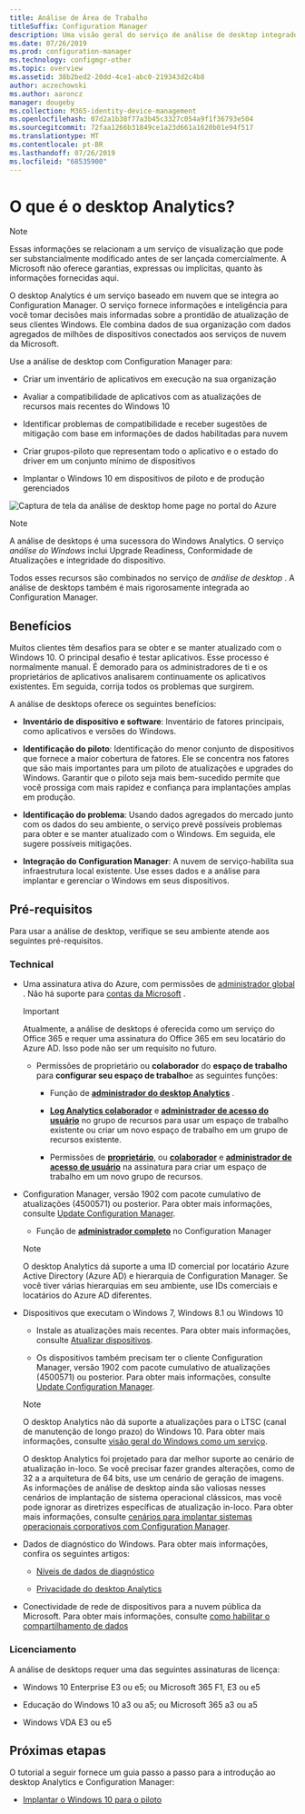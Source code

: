 ```yaml
---
title: Análise de Área de Trabalho
titleSuffix: Configuration Manager
description: Uma visão geral do serviço de análise de desktop integrado com o Configuration Manager.
ms.date: 07/26/2019
ms.prod: configuration-manager
ms.technology: configmgr-other
ms.topic: overview
ms.assetid: 38b2bed2-20dd-4ce1-abc0-219343d2c4b8
author: aczechowski
ms.author: aaroncz
manager: dougeby
ms.collection: M365-identity-device-management
ms.openlocfilehash: 07d2a1b38f77a3b45c3327c054a9f1f36793e504
ms.sourcegitcommit: 72faa1266b31849ce1a23d661a1620b01e94f517
ms.translationtype: MT
ms.contentlocale: pt-BR
ms.lasthandoff: 07/26/2019
ms.locfileid: "68535900"
---
```

# <a name="what-is-desktop-analytics"></a>O que é o desktop Analytics?

> [!Note]  
> Essas informações se relacionam a um serviço de visualização que pode ser substancialmente modificado antes de ser lançada comercialmente. A Microsoft não oferece garantias, expressas ou implícitas, quanto às informações fornecidas aqui.  

O desktop Analytics é um serviço baseado em nuvem que se integra ao Configuration Manager. O serviço fornece informações e inteligência para você tomar decisões mais informadas sobre a prontidão de atualização de seus clientes Windows. Ele combina dados de sua organização com dados agregados de milhões de dispositivos conectados aos serviços de nuvem da Microsoft.

Use a análise de desktop com Configuration Manager para:  

- Criar um inventário de aplicativos em execução na sua organização  

- Avaliar a compatibilidade de aplicativos com as atualizações de recursos mais recentes do Windows 10  

- Identificar problemas de compatibilidade e receber sugestões de mitigação com base em informações de dados habilitadas para nuvem  

- Criar grupos-piloto que representam todo o aplicativo e o estado do driver em um conjunto mínimo de dispositivos  

- Implantar o Windows 10 em dispositivos de piloto e de produção gerenciados  

![Captura de tela da análise de desktop home page no portal do Azure](media/portal-home.png)

> [!Note]  
> A análise de desktops é uma sucessora do Windows Analytics. O serviço *análise do Windows* inclui Upgrade Readiness, Conformidade de Atualizações e integridade do dispositivo.
>
> Todos esses recursos são combinados no serviço de *análise de desktop* . A análise de desktops também é mais rigorosamente integrada ao Configuration Manager.



## <a name="benefits"></a>Benefícios

Muitos clientes têm desafios para se obter e se manter atualizado com o Windows 10. O principal desafio é testar aplicativos. Esse processo é normalmente manual. É demorado para os administradores de ti e os proprietários de aplicativos analisarem continuamente os aplicativos existentes. Em seguida, corrija todos os problemas que surgirem.

A análise de desktops oferece os seguintes benefícios:

- **Inventário de dispositivo e software**: Inventário de fatores principais, como aplicativos e versões do Windows.  

- **Identificação do piloto**: Identificação do menor conjunto de dispositivos que fornece a maior cobertura de fatores. Ele se concentra nos fatores que são mais importantes para um piloto de atualizações e upgrades do Windows. Garantir que o piloto seja mais bem-sucedido permite que você prossiga com mais rapidez e confiança para implantações amplas em produção.  

- **Identificação do problema**: Usando dados agregados do mercado junto com os dados do seu ambiente, o serviço prevê possíveis problemas para obter e se manter atualizado com o Windows. Em seguida, ele sugere possíveis mitigações.  

- **Integração do Configuration Manager**: A nuvem de serviço-habilita sua infraestrutura local existente. Use esses dados e a análise para implantar e gerenciar o Windows em seus dispositivos.  



## <a name="prerequisites"></a>Pré-requisitos

Para usar a análise de desktop, verifique se seu ambiente atende aos seguintes pré-requisitos.


### <a name="technical"></a>Technical

- Uma assinatura ativa do Azure, com permissões de [administrador global](https://docs.microsoft.com/azure/active-directory/users-groups-roles/directory-assign-admin-roles#company-administrator) . Não há suporte para [contas da Microsoft](https://docs.microsoft.com/windows/security/identity-protection/access-control/microsoft-accounts) .  

    > [!Important]  
    > Atualmente, a análise de desktops é oferecida como um serviço do Office 365 e requer uma assinatura do Office 365 em seu locatário do Azure AD. Isso pode não ser um requisito no futuro.

    - Permissões de proprietário ou **colaborador** do **espaço de trabalho** para **configurar seu espaço de trabalho**e as seguintes funções:  

      - Função de [**administrador do desktop Analytics**](https://docs.microsoft.com/azure/active-directory/users-groups-roles/directory-assign-admin-roles) .

      - [**Log Analytics colaborador**](https://docs.microsoft.com/azure/role-based-access-control/built-in-roles#log-analytics-contributor) e [**administrador de acesso do usuário**](https://docs.microsoft.com/azure/role-based-access-control/built-in-roles#user-access-administrator) no grupo de recursos para usar um espaço de trabalho existente ou criar um novo espaço de trabalho em um grupo de recursos existente.

      - Permissões de [**proprietário**](https://docs.microsoft.com/azure/role-based-access-control/built-in-roles#owner), ou [**colaborador**](https://docs.microsoft.com/azure/role-based-access-control/built-in-roles#contributor) e [**administrador de acesso de usuário**](https://docs.microsoft.com/azure/role-based-access-control/built-in-roles#user-access-administrator) na assinatura para criar um espaço de trabalho em um novo grupo de recursos.  

- Configuration Manager, versão 1902 com pacote cumulativo de atualizações (4500571) ou posterior. Para obter mais informações, consulte [Update Configuration Manager](/sccm/desktop-analytics/connect-configmgr#bkmk_hotfix).  

    - Função de [**administrador completo**](/sccm/core/understand/fundamentals-of-role-based-administration#bkmk_Planroles) no Configuration Manager  

    > [!Note]  
    > O desktop Analytics dá suporte a uma ID comercial por locatário Azure Active Directory (Azure AD) e hierarquia de Configuration Manager. Se você tiver várias hierarquias em seu ambiente, use IDs comerciais e locatários do Azure AD diferentes.<!-- 4958160 -->

- Dispositivos que executam o Windows 7, Windows 8.1 ou Windows 10  

    - Instale as atualizações mais recentes. Para obter mais informações, consulte [Atualizar dispositivos](/sccm/desktop-analytics/enroll-devices#update-devices).  

    - Os dispositivos também precisam ter o cliente Configuration Manager, versão 1902 com pacote cumulativo de atualizações (4500571) ou posterior. Para obter mais informações, consulte [Update Configuration Manager](/sccm/desktop-analytics/connect-configmgr#bkmk_hotfix).  

    > [!Note]  
    > O desktop Analytics não dá suporte a atualizações para o LTSC (canal de manutenção de longo prazo) do Windows 10. Para obter mais informações, consulte [visão geral do Windows como um serviço](https://docs.microsoft.com/windows/deployment/update/waas-overview#long-term-servicing-channel).
    >
    > O desktop Analytics foi projetado para dar melhor suporte ao cenário de atualização in-loco. Se você precisar fazer grandes alterações, como de 32 a a arquitetura de 64 bits, use um cenário de geração de imagens. As informações de análise de desktop ainda são valiosas nesses cenários de implantação de sistema operacional clássicos, mas você pode ignorar as diretrizes específicas de atualização in-loco. Para obter mais informações, consulte [cenários para implantar sistemas operacionais corporativos com Configuration Manager](/sccm/osd/deploy-use/scenarios-to-deploy-enterprise-operating-systems).

- Dados de diagnóstico do Windows. Para obter mais informações, confira os seguintes artigos:  

    - [Níveis de dados de diagnóstico](/sccm/desktop-analytics/enable-data-sharing#diagnostic-data-levels)  

    - [Privacidade do desktop Analytics](/sccm/desktop-analytics/privacy)  

- Conectividade de rede de dispositivos para a nuvem pública da Microsoft. Para obter mais informações, consulte [como habilitar o compartilhamento de dados](/sccm/desktop-analytics/enable-data-sharing)  


### <a name="licensing"></a>Licenciamento

A análise de desktops requer uma das seguintes assinaturas de licença:

- Windows 10 Enterprise E3 ou e5; ou Microsoft 365 F1, E3 ou e5  

- Educação do Windows 10 a3 ou a5; ou Microsoft 365 a3 ou a5  

- Windows VDA E3 ou e5  




## <a name="next-steps"></a>Próximas etapas

O tutorial a seguir fornece um guia passo a passo para a introdução ao desktop Analytics e Configuration Manager:  

- [Implantar o Windows 10 para o piloto](/sccm/desktop-analytics/tutorial-windows10)  

